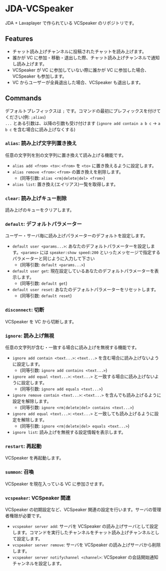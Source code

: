 # JDA-VCSpeaker

JDA + Lavaplayer で作られている VCSpeaker のリポジトリです。

## Features

- チャット読み上げチャンネルに投稿されたチャットを読み上げます。
- 誰かが VC に参加・移動・退出した際、チャット読み上げチャンネルで通知し読み上げます。
- VCSpeaker が VC に参加していない際に誰かが VC に参加した場合、VCSpeaker も参加します。
- VC からユーザーが全員退出した場合、VCSpeaker も退出します。

## Commands

デフォルトプレフィックスは `;` です。コマンドの最初にプレフィックスを付けてください(例: `;alias`)  
`...` とある引数は、以降の引数も受け付けます (`ignore add contain a b c` -> `a b c` を含む場合に読み上げなくする)

### `alias`: 読み上げ文字列置き換え

任意の文字列を別の文字列に置き換えて読み上げる機能です。

- `alias add <from> <to>`: `<from>` を `<to>` に置き換えるように設定します。
- `alias remove <from>`: `<from>` の置き換えを削除します。
  - (同等引数: `alias <rm|delete|del> <from>`)
- `alias list`: 置き換え(エイリアス)一覧を取得します。

### `clear`: 読み上げキュー削除

読み上げのキューをクリアします。

### `default`: デフォルトパラメーター

ユーザー・サーバ毎に読み上げパラメーターのデフォルトを設定します。

- `default user <params...>`: あなたのデフォルトパラメーターを設定します。`<params>` には `speaker:show speed:200` といったメッセージで指定するパラメーターと同じように入力して下さい
  - (同等引数: `default <params...>`)
- `default user get`: 現在設定しているあなたのデフォルトパラメーターを表示します。
  - (同等引数: `default get`)
- `default user reset`: あなたのデフォルトパラメーターをリセットします。
  - (同等引数: `default reset`)

### `disconnect`: 切断

VCSpeaker を VC から切断します。

### `ignore`: 読み上げ無視

任意の文字列が含む・一致する場合に読み上げを無視する機能です。

- `ignore add contain <text...>`: `<text...>` を含む場合に読み上げないように設定します。
  - (同等引数: `ignore add contains <text...>`)
- `ignore add equal <text...>`: `<text...>` と一致する場合に読み上げないように設定します。
  - (同等引数: `ignore add equals <text...>`)
- `ignore remove contain <text...>`: `<text...>` を含んでも読み上げるように設定を解除します。
  - (同等引数: `ignore <rm|delete|del> contains <text...>`)
- `ignore add equal <text...>`: `<text...>` と一致しても読み上げるように設定を解除します。
  - (同等引数: `ignore <rm|delete|del> equals <text...>`)
- `ignore list`: 読み上げを無視する設定情報を表示します。

### `restart`: 再起動

VCSpeaker を再起動します。

### `summon`: 召喚

VCSpeaker を現在入っている VC に参加させます。

### `vcspeaker`: VCSpeaker 関連

VCSpeaker の初期設定など、VCSpeaker 関連の設定を行います。サーバの管理者権限が必要です。

- `vcspeaker server add`: サーバを VCSpeaker の読み上げサーバとして設定します。コマンドを実行したチャンネルをチャット読み上げチャンネルとして設定します。
- `vcspeaker server remove`: サーバを VCSpeaker の読み上げサーバから削除します。
- `vcspeaker server notifychannel <channel>`: VCSpeaker の会話開始通知チャンネルを設定します。
